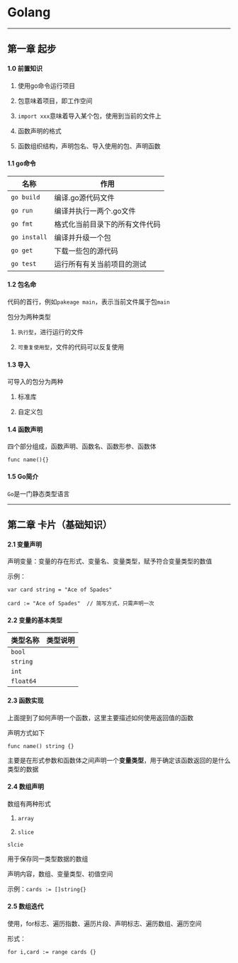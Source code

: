 # Golang

---

## 第一章 起步

#### 1.0 前置知识

1. 使用go命令运行项目

2. 包意味着项目，即工作空间

3. `import xxx`意味着导入某个包，使用到当前的文件上

4. 函数声明的格式

5. 函数组织结构，声明包名、导入使用的包、声明函数

#### 1.1 go命令

| 名称           | 作用              |
| ------------ | --------------- |
| `go build`   | 编译.go源代码文件      |
| `go run`     | 编译并执行一两个.go文件   |
| `go fmt`     | 格式化当前目录下的所有文件代码 |
| `go install` | 编译并升级一个包        |
| `go get`     | 下载一些包的源代码       |
| `go test`    | 运行所有有关当前项目的测试   |

#### 1.2 包名命

代码的首行，例如`pakeage main`，表示当前文件属于包`main`

包分为两种类型

1. `执行型`，进行运行的文件

2. `可重复使用型`，文件的代码可以反复使用

#### 1.3 导入

可导入的包分为两种

1. 标准库

2. 自定义包

#### 1.4 函数声明

四个部分组成，函数声明、函数名、函数形参、函数体

`func name(){}`

#### 1.5 Go简介

`Go`是一门静态类型语言

---

## 第二章 卡片（基础知识）

#### 2.1 变量声明

声明变量：变量的存在形式、变量名、变量类型，赋予符合变量类型的数值

示例：

`var card string = "Ace of Spades"`

`card := "Ace of Spades"  // 简写方式，只需声明一次`

#### 2.2 变量的基本类型

| 类型名称      | 类型说明 |
| --------- | ---- |
| `bool`    |      |
| `string`  |      |
| `int`     |      |
| `float64` |      |

#### 2.3 函数实现

上面提到了如何声明一个函数，这里主要描述如何使用返回值的函数

声明方式如下

`func name() string {}`

主要是在形式参数和函数体之间声明一个**变量类型**，用于确定该函数返回的是什么类型的数据

#### 2.4 数组声明

数组有两种形式

1. `array`

2. `slice`

`slcie`

用于保存同一类型数据的数组

声明内容，数组、变量类型、初值空间

示例：`cards := []string{}`

#### 2.5 数组迭代

使用，for标志、遍历指数、遍历片段、声明标志、遍历数组、遍历空间

形式：

`for i,card := range cards {}`


